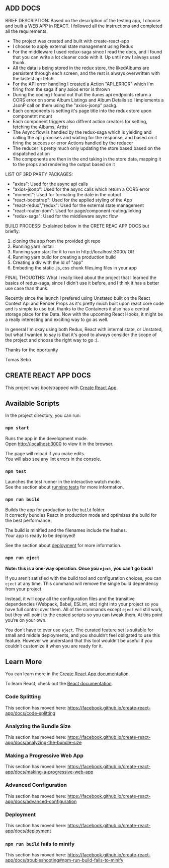 ## ADD DOCS

BRIEF DESCRIPTION:
Based on the description of the testing app, I choose and built a
WEB APP in REACT. I followed all the instructions and completed all the
requirements.

- The project was created and built with create-react-app
- I choose to apply external state management using Redux
- For the middleware I used redux-saga since I read the docs, and I found that you can write a lot cleaner code with it. Up until now I always used thunk.
- All the data is being stored in the redux store, the likedAlbums are
  persistent through each screen, and the rest is always overwritten with
  the lastest api fetch
- For the API error handling I created a Action "API_ERROR" which I'm firing from the saga if any axios error is thrown
- During the coding I found out that the itunes api endpoints return a CORS error on some Album Listings and Album Details so I implements a JsonP call on them using the "axios-jsonp" packg.
- Each components is setting it's page title into the redux store upon componetnt mount
- Each component triggers also diffrent action creators for setting, fetching the Albums, Artist
- The Async flow is handled by the redux-saga which is yielding and calling the api promises and waiting for the response, and based on it firing the success or error Actions handled by the reducer
- The reducer is pretty much only updating the store based based on the dispatched action
- The components are then in the end taking in the store data, mapping it to the props and rendering the output based on it

LIST OF 3RD PARTY PACKAGES:

- "axios": Used for the async api calls
- "axios-jsonp": Used for the async calls which return a CORS error
- "moment": Used for formating the date in the output
- "react-bootstrap": Used for the applied styling of the App
- "react-redux","redux": Used for the external state management
- "react-router-dom": Used for page/component routing/linking
- "redux-saga": Used for the middleware async flow

BUILD PROCESS:
Explained below in the CRETE REAC APP DOCS but briefly:

1. cloning the app from the provided git repo
2. Running yarn install
3. Running yarn start for it to run in http://localhost:3000/
   OR
4. Running yarn build for creating a production build
5. Creating a div with the Id of "app"
6. Embeding the static .js,.css chunk files,img files in your app

FINAL THOUGTHS:
What I really liked about the project that I learned the basics of redux-saga, since I didn't use it before, and I think it has a better use case than thunk.

Recently since the launch I prefered using Unstated built on the React Context Api and Render Props as it's pretty much built upon react core code and is simple to use but, thanks to the Containers it also has a central storage place for the Data. Now with the upcoming React Hooks, it might be a really interesting and exciting way to go as well.

In general I'm okay using both Redux, React with internal state, or Unstated, but what I wanted to say is that it's good to always consider the scope of the project and choose the right way to go :).

Thanks for the oportunity

Tomas Sebo

## CREATE REACT APP DOCS

This project was bootstrapped with [Create React App](https://github.com/facebook/create-react-app).

## Available Scripts

In the project directory, you can run:

### `npm start`

Runs the app in the development mode.<br>
Open [http://localhost:3000](http://localhost:3000) to view it in the browser.

The page will reload if you make edits.<br>
You will also see any lint errors in the console.

### `npm test`

Launches the test runner in the interactive watch mode.<br>
See the section about [running tests](https://facebook.github.io/create-react-app/docs/running-tests) for more information.

### `npm run build`

Builds the app for production to the `build` folder.<br>
It correctly bundles React in production mode and optimizes the build for the best performance.

The build is minified and the filenames include the hashes.<br>
Your app is ready to be deployed!

See the section about [deployment](https://facebook.github.io/create-react-app/docs/deployment) for more information.

### `npm run eject`

**Note: this is a one-way operation. Once you `eject`, you can’t go back!**

If you aren’t satisfied with the build tool and configuration choices, you can `eject` at any time. This command will remove the single build dependency from your project.

Instead, it will copy all the configuration files and the transitive dependencies (Webpack, Babel, ESLint, etc) right into your project so you have full control over them. All of the commands except `eject` will still work, but they will point to the copied scripts so you can tweak them. At this point you’re on your own.

You don’t have to ever use `eject`. The curated feature set is suitable for small and middle deployments, and you shouldn’t feel obligated to use this feature. However we understand that this tool wouldn’t be useful if you couldn’t customize it when you are ready for it.

## Learn More

You can learn more in the [Create React App documentation](https://facebook.github.io/create-react-app/docs/getting-started).

To learn React, check out the [React documentation](https://reactjs.org/).

### Code Splitting

This section has moved here: https://facebook.github.io/create-react-app/docs/code-splitting

### Analyzing the Bundle Size

This section has moved here: https://facebook.github.io/create-react-app/docs/analyzing-the-bundle-size

### Making a Progressive Web App

This section has moved here: https://facebook.github.io/create-react-app/docs/making-a-progressive-web-app

### Advanced Configuration

This section has moved here: https://facebook.github.io/create-react-app/docs/advanced-configuration

### Deployment

This section has moved here: https://facebook.github.io/create-react-app/docs/deployment

### `npm run build` fails to minify

This section has moved here: https://facebook.github.io/create-react-app/docs/troubleshooting#npm-run-build-fails-to-minify
